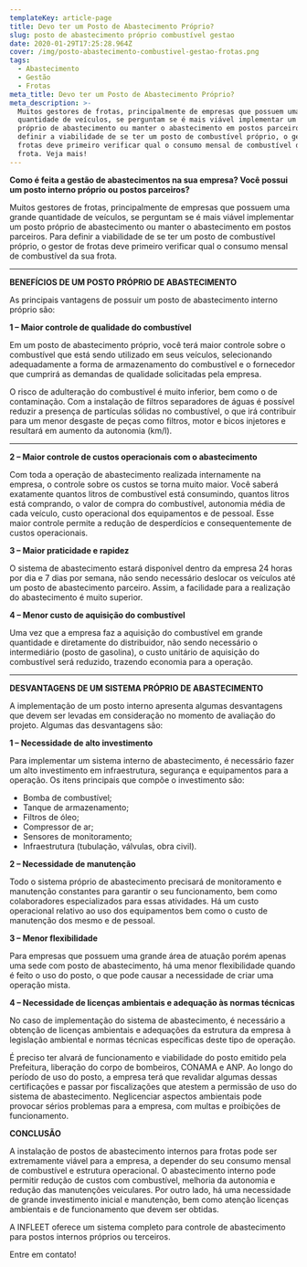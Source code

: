 ```yaml
---
templateKey: article-page
title: Devo ter um Posto de Abastecimento Próprio?
slug: posto de abastecimento próprio combustível gestao
date: 2020-01-29T17:25:28.964Z
cover: /img/posto-abastecimento-combustivel-gestao-frotas.png
tags:
  - Abastecimento
  - Gestão
  - Frotas
meta_title: Devo ter um Posto de Abastecimento Próprio?
meta_description: >-
  Muitos gestores de frotas, principalmente de empresas que possuem uma grande
  quantidade de veículos, se perguntam se é mais viável implementar um posto
  próprio de abastecimento ou manter o abastecimento em postos parceiros. Para
  definir a viabilidade de se ter um posto de combustível próprio, o gestor de
  frotas deve primeiro verificar qual o consumo mensal de combustível da sua
  frota. Veja mais!
---
```

**Como é feita a gestão de abastecimentos na sua empresa? Você possui um posto interno próprio ou postos parceiros?**

Muitos gestores de frotas, principalmente de empresas que possuem uma grande quantidade de veículos, se perguntam se é mais viável implementar um posto próprio de abastecimento ou manter o abastecimento em postos parceiros. Para definir a viabilidade de se ter um posto de combustível próprio, o gestor de frotas deve primeiro verificar qual o consumo mensal de combustível da sua frota.

****

**BENEFÍCIOS DE UM POSTO PRÓPRIO DE ABASTECIMENTO**

As principais vantagens de possuir um posto de abastecimento interno próprio são:

**1 – Maior controle de qualidade do combustível**

Em um posto de abastecimento próprio, você terá maior controle sobre o combustível que está sendo utilizado em seus veículos, selecionando adequadamente a forma de armazenamento do combustível e o fornecedor que cumprirá as demandas de qualidade solicitadas pela empresa.

O risco de adulteração do combustível é muito inferior, bem como o de contaminação. Com a instalação de filtros separadores de águas é possível reduzir a presença de partículas sólidas no combustível, o que irá contribuir para um menor desgaste de peças como filtros, motor e bicos injetores e resultará em aumento da autonomia (km/l).

****

**2 – Maior controle de custos operacionais com o abastecimento**

Com toda a operação de abastecimento realizada internamente na empresa, o controle sobre os custos se torna muito maior. Você saberá exatamente quantos litros de combustível está consumindo, quantos litros está comprando, o valor de compra do combustível, autonomia média de cada veículo, custo operacional dos equipamentos e de pessoal. Esse maior controle permite a redução de desperdícios e consequentemente de custos operacionais.



**3 – Maior praticidade e rapidez**

O sistema de abastecimento estará disponível dentro da empresa 24 horas por dia e 7 dias por semana, não sendo necessário deslocar os veículos até um posto de abastecimento parceiro.  Assim, a facilidade para a realização do abastecimento é muito superior.



**4 – Menor custo de aquisição do combustível**

Uma vez que a empresa faz a aquisição do combustível em grande quantidade e diretamente do distribuidor, não sendo necessário o intermediário (posto de gasolina), o custo unitário de aquisição do combustível será reduzido, trazendo economia para a operação.

****

**DESVANTAGENS DE UM SISTEMA PRÓPRIO DE ABASTECIMENTO**

A implementação de um posto interno apresenta algumas desvantagens que devem ser levadas em consideração no momento de avaliação do projeto. Algumas das desvantagens são:



**1 – Necessidade de alto investimento**

Para implementar um sistema interno de abastecimento, é necessário fazer um alto investimento em infraestrutura, segurança e equipamentos para a operação. Os itens principais que compõe o investimento são:

* Bomba de combustível;
* Tanque de armazenamento;
* Filtros de óleo;
* Compressor de ar;
* Sensores de monitoramento;
* Infraestrutura (tubulação, válvulas, obra civil).



**2 – Necessidade de manutenção**

Todo o sistema próprio de abastecimento precisará de monitoramento e manutenção constantes para garantir o seu funcionamento, bem como colaboradores especializados para essas atividades. Há um custo operacional relativo ao uso dos equipamentos bem como o custo de manutenção dos mesmo e de pessoal.



**3 – Menor flexibilidade**

Para empresas que possuem uma grande área de atuação porém apenas uma sede com posto de abastecimento, há uma menor flexibilidade quando é feito o uso do posto, o que pode causar a necessidade de criar uma operação mista.  



**4 – Necessidade de licenças ambientais e adequação às normas técnicas**

No caso de implementação do sistema de abastecimento, é necessário a obtenção de licenças ambientais e adequações da estrutura da empresa à legislação ambiental e normas técnicas específicas deste tipo de operação.

É preciso ter alvará de funcionamento e viabilidade do posto emitido pela Prefeitura, liberação do corpo de bombeiros, CONAMA e ANP. Ao longo do período de uso do posto, a empresa terá que revalidar algumas dessas certificações e passar por fiscalizações que atestem a permissão de uso do sistema de abastecimento. Neglicenciar aspectos ambientais pode provocar sérios problemas para a empresa, com multas e proibições de funcionamento.



**CONCLUSÃO**

A instalação de postos de abastecimento internos para frotas pode ser extremamente viável para a empresa, a depender do seu consumo mensal de combustível e estrutura operacional. O abastecimento interno pode permitir redução de custos com combustível, melhoria da autonomia e redução das manutenções veiculares. Por outro lado, há uma necessidade de grande investimento inicial e manutenção, bem como atenção licenças ambientais e de funcionamento que devem ser obtidas.

A INFLEET oferece um sistema completo para controle de abastecimento para postos internos próprios ou terceiros. 

Entre em contato!

